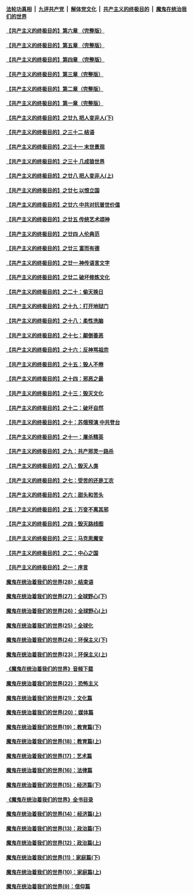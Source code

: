 

####  [法轮功真相](../../../../basic/blob/master/README.md?t=07070902) &nbsp;|&nbsp; [九评共产党](../../../../9ping.md/blob/master/README.md?t=07070902) &nbsp;|&nbsp; [解体党文化](../../../../jtdwh.md/blob/master/README.md?t=07070902)  &nbsp;|&nbsp; [共产主义的终极目的](../../../../gczydzjmd.md/blob/master/README.md?t=07070902) &nbsp;|&nbsp; [魔鬼在统治我们的世界](../../../../mgztzwmdsj.md/blob/master/README.md?t=07070902) 

#### [【共产主义的终极目的】第六章 （完整版）](../pages/nsc422/n11428913.md?t=07070902) 

#### [【共产主义的终极目的】第五章 （完整版）](../pages/nsc422/n11428912.md?t=07070902) 

#### [【共产主义的终极目的】第四章 （完整版）](../pages/nsc422/n11428907.md?t=07070902) 

#### [【共产主义的终极目的】第三章（完整版）](../pages/nsc422/n11428848.md?t=07070902) 

#### [【共产主义的终极目的】第二章（完整版）](../pages/nsc422/n11428831.md?t=07070902) 

#### [【共产主义的终极目的】第一章（完整版）](../pages/nsc422/n11417651.md?t=07070902) 

#### [【共产主义的终极目的】之廿九 把人变非人(下)](../pages/nsc422/n11344140.md?t=07070902) 

#### [【共产主义的终极目的】之三十二 结语](../pages/nsc422/n11360535.md?t=07070902) 

#### [【共产主义的终极目的】之三十一 末世景观](../pages/nsc422/n11351129.md?t=07070902) 

#### [【共产主义的终极目的】之三十 几成狼世界](../pages/nsc422/n11348280.md?t=07070902) 

#### [【共产主义的终极目的】之廿八 把人变非人(上)](../pages/nsc422/n11340492.md?t=07070902) 

#### [【共产主义的终极目的】之廿七 以恨立国](../pages/nsc422/n11336944.md?t=07070902) 

#### [【共产主义的终极目的】之廿六 中共对抗普世价值](../pages/nsc422/n11324785.md?t=07070902) 

#### [【共产主义的终极目的】之廿五 传统艺术颂神](../pages/nsc422/n11296396.md?t=07070902) 

#### [【共产主义的终极目的】之廿四 人伦典范](../pages/nsc422/n11296397.md?t=07070902) 

#### [【共产主义的终极目的】之廿三 富而有德](../pages/nsc422/n11283598.md?t=07070902) 

#### [【共产主义的终极目的】之廿一 神传语言文字](../pages/nsc422/n11263265.md?t=07070902) 

#### [【共产主义的终极目的】之廿二 破坏修炼文化](../pages/nsc422/n11245728.md?t=07070902) 

#### [【共产主义的终极目的】之二十：偷天换日](../pages/nsc422/n11238846.md?t=07070902) 

#### [【共产主义的终极目的】之十九：打开地狱门](../pages/nsc422/n11206376.md?t=07070902) 

#### [【共产主义的终极目的】之十八：柔性洗脑](../pages/nsc422/n11199994.md?t=07070902) 

#### [【共产主义的终极目的】之十七：颠倒善恶](../pages/nsc422/n11179782.md?t=07070902) 

#### [【共产主义的终极目的】之十六：反神骂祖宗](../pages/nsc422/n11166798.md?t=07070902) 

#### [【共产主义的终极目的】之十五：毁人不倦](../pages/nsc422/n11166792.md?t=07070902) 

#### [【共产主义的终极目的】之十四：邪恶之最](../pages/nsc422/n11150249.md?t=07070902) 

#### [【共产主义的终极目的】之十三：毁灭文化](../pages/nsc422/n11135227.md?t=07070902) 

#### [【共产主义的终极目的】之十二：破坏自然](../pages/nsc422/n11135214.md?t=07070902) 

#### [【共产主义的终极目的】之十：苏俄预演 中共登台](../pages/nsc422/n11118424.md?t=07070902) 

#### [【共产主义的终极目的】之十一：屠杀精英](../pages/nsc422/n11118442.md?t=07070902) 

#### [【共产主义的终极目的】之九：共产邪灵一路杀](../pages/nsc422/n11114139.md?t=07070902) 

#### [【共产主义的终极目的】之八：毁灭人类](../pages/nsc422/n11108503.md?t=07070902) 

#### [【共产主义的终极目的】之七：受苦的还是工农](../pages/nsc422/n11101809.md?t=07070902) 

#### [【共产主义的终极目的】之六：甜头和苦头](../pages/nsc422/n11096971.md?t=07070902) 

#### [【共产主义的终极目的】之五：万变不离其邪](../pages/nsc422/n11091285.md?t=07070902) 

#### [【共产主义的终极目的】之四：毁灭路线图](../pages/nsc422/n11086284.md?t=07070902) 

#### [【共产主义的终极目的】之三：马克思魔变](../pages/nsc422/n11061941.md?t=07070902) 

#### [【共产主义的终极目的】之二：中心之国](../pages/nsc422/n11047728.md?t=07070902) 

#### [【共产主义的终极目的】之一：序言](../pages/nsc422/n11086077.md?t=07070902) 

#### [魔鬼在统治着我们的世界(28)：结束语](../pages/nsc422/n10936246.md?t=07070902) 

#### [魔鬼在统治着我们的世界(27)：全球野心(下)](../pages/nsc422/n10928319.md?t=07070902) 

#### [魔鬼在统治着我们的世界(26)：全球野心(上)](../pages/nsc422/n10900318.md?t=07070902) 

#### [魔鬼在统治着我们的世界(25)：全球化](../pages/nsc422/n10788205.md?t=07070902) 

#### [魔鬼在统治着我们的世界(24)：环保主义(下)](../pages/nsc422/n10695307.md?t=07070902) 

#### [魔鬼在统治着我们的世界(23)：环保主义(上)](../pages/nsc422/n10688613.md?t=07070902) 

#### [《魔鬼在统治着我们的世界》音频下载](../pages/nsc422/n10635553.md?t=07070902) 

#### [魔鬼在统治着我们的世界(22)：恐怖主义](../pages/nsc422/n10614727.md?t=07070902) 

#### [魔鬼在统治着我们的世界(21)：文化篇](../pages/nsc422/n10597706.md?t=07070902) 

#### [魔鬼在统治着我们的世界(20)：媒体篇](../pages/nsc422/n10586579.md?t=07070902) 

#### [魔鬼在统治着我们的世界(19)：教育篇(下)](../pages/nsc422/n10564808.md?t=07070902) 

#### [魔鬼在统治着我们的世界(18)：教育篇(上)](../pages/nsc422/n10526970.md?t=07070902) 

#### [魔鬼在统治着我们的世界(17)：艺术篇](../pages/nsc422/n10499093.md?t=07070902) 

#### [魔鬼在统治着我们的世界(16)：法律篇](../pages/nsc422/n10485969.md?t=07070902) 

#### [魔鬼在统治着我们的世界(15)：经济篇(下)](../pages/nsc422/n10469975.md?t=07070902) 

#### [《魔鬼在统治着我们的世界》全书目录](../pages/nsc422/n10464261.md?t=07070902) 

#### [魔鬼在统治着我们的世界(14)：经济篇(上)](../pages/nsc422/n10457370.md?t=07070902) 

#### [魔鬼在统治着我们的世界(13)：政治篇(下)](../pages/nsc422/n10448270.md?t=07070902) 

#### [魔鬼在统治着我们的世界(12)：政治篇(上)](../pages/nsc422/n10444576.md?t=07070902) 

#### [魔鬼在统治着我们的世界(11)：家庭篇(下)](../pages/nsc422/n10440961.md?t=07070902) 

#### [魔鬼在统治着我们的世界(10)：家庭篇(上)](../pages/nsc422/n10435448.md?t=07070902) 

#### [魔鬼在统治着我们的世界(9)：信仰篇](../pages/nsc422/n10432159.md?t=07070902) 

